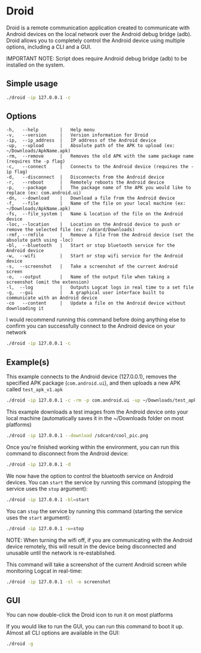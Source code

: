 # Droid
Droid is a remote communication application created to communicate with Android devices on the local network over the Android debug bridge (adb). Droid allows you to completely control the Android device using multiple options, including a CLI and a GUI.

IMPORTANT NOTE: Script does require Android debug bridge (adb) to be installed on the system.

## Simple usage
```bash
./droid -ip 127.0.0.1 -c
```

## Options
```
-h,   --help	    |	Help menu
-v,   --version	    |	Version information for Droid
-ip,  --ip_address  |   IP address of the Android device
-up,  --upload      |   Absolute path of the APK to upload (ex: ~/Downloads/ApkName.apk)
-rm,  --remove      |   Removes the old APK with the same package name (requires the -p flag)
-c,   --connect     |   Connects to the Android device (requires the -ip flag)
-d,   --disconnect  |   Disconnects from the Android device
-r,   --reboot      |   Remotely reboots the Android device
-p,   --package     |   The package name of the APK you would like to replace (ex: com.android.ui)
-dn,  --download    |   Download a file from the Android device
-f,   --file        |   Name of the file on your local machine (ex: ~/Downloads/ApkName.apk)
-fs,  --file_system |   Name & location of the file on the Android device
-loc, --location    |   Location on the Android device to push or remove the selected file (ex: /sdcard/Downloads)
-rmf, --rmfile      |   Remove a file from the Android device (set the absolute path using -loc)
-bl,  --bluetooth   |   Start or stop bluetooth service for the Android device
-w,  --wifi         |   Start or stop wifi service for the Android device
-s,  --screenshot   |   Take a screenshot of the current Android screen
-o,  --output       |   Name of the output file when taking a screenshot (omit the extension)
-l,  --log          |   Outputs Logcat logs in real time to a set file
-g,  --gui          |   A graphical user interface built to communicate with an Android device
-co   --content     |   Update a file on the Android device without downloading it
```

I would recommend running this command before doing anything else to confirm you can successfully connect to the Android device on your network
```bash
./droid -ip 127.0.0.1 -c
```

## Example(s)
This example connects to the Android device (127.0.0.1), removes the specified APK package (`com.android.ui`), and then uploads a new APK called `test_apk_v1.apk`
```bash
./droid -ip 127.0.0.1 -c -rm -p com.android.ui -up ~/Downloads/test_apk_v1.apk
```

This example downloads a test images from the Android device onto your local machine (automatically saves it in the ~/Downloads folder on most platforms)
```bash
./droid -ip 127.0.0.1 --download /sdcard/cool_pic.png
```

Once you're finished working within the environment, you can run this command to disconnect from the Android device:
```bash
./droid -ip 127.0.0.1 -d
```

We now have the option to control the bluetooth service on Android devices. You can `start` the service by running this command (stopping the service uses the `stop` argument):
```bash
./droid -ip 127.0.0.1 -bl=start
```

You can `stop` the service by running this command (starting the service uses the `start` argument):
```bash
./droid -ip 127.0.0.1 -w=stop
```
NOTE: When turning the wifi off, if you are communicating with the Android device remotely, this will result in the device being disconnected and unusable until the network is re-established.

This command will take a screenshot of the current Android screen while monitoring Logcat in real-time:
```bash
./droid -ip 127.0.0.1 -sl -o screenshot
```

## GUI
You can now double-click the Droid icon to run it on most platforms

If you would like to run the GUI, you can run this command to boot it up. Almost all CLI options are available in the GUI:
```bash
./droid -g
```